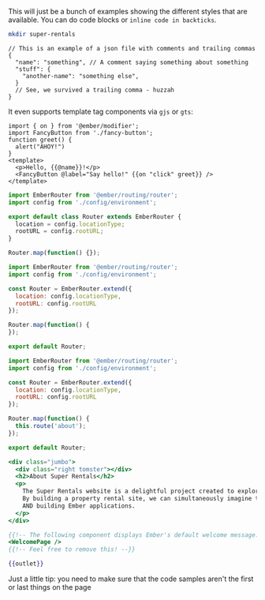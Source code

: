 This will just be a bunch of examples showing the different styles that are available.
You can do code blocks or `inline code in backticks`.

```bash
mkdir super-rentals
```

```json5 {data-filename=app/random.json}
// This is an example of a json file with comments and trailing commas
{ 
  "name": "something", // A comment saying something about something 
  "stuff": {
    "another-name": "something else",
  }
  // See, we survived a trailing comma - huzzah
}
```

It even supports template tag components via `gjs` or `gts`:

```gjs
import { on } from '@ember/modifier';
import FancyButton from './fancy-button';
function greet() {
  alert("AHOY!")
}
<template>
  <p>Hello, {{@name}}!</p>
  <FancyButton @label="Say hello!" {{on "click" greet}} />
</template>
```

```typescript {data-filename=app/router.ts}
import EmberRouter from '@ember/routing/router';
import config from './config/environment';

export default class Router extends EmberRouter {
  location = config.locationType;
  rootURL = config.rootURL;
}

Router.map(function() {});
```

```javascript {data-filename=app/router.js}
import EmberRouter from '@ember/routing/router';
import config from './config/environment';

const Router = EmberRouter.extend({
  location: config.locationType,
  rootURL: config.rootURL
});

Router.map(function() {
});

export default Router;
```

```javascript {data-filename="app/router.js" data-diff="+10"}
import EmberRouter from '@ember/routing/router';
import config from './config/environment';

const Router = EmberRouter.extend({
  location: config.locationType,
  rootURL: config.rootURL
});

Router.map(function() {
  this.route('about');
});

export default Router;
```

```handlebars {data-filename=app/templates/about.hbs}
<div class="jumbo">
  <div class="right tomster"></div>
  <h2>About Super Rentals</h2>
  <p>
    The Super Rentals website is a delightful project created to explore Ember.
    By building a property rental site, we can simultaneously imagine traveling
    AND building Ember applications.
  </p>
</div>
```

```handlebars {data-filename="app/templates/application.hbs" data-diff="-1,-2,-3"}
{{!-- The following component displays Ember's default welcome message. --}}
<WelcomePage />
{{!-- Feel free to remove this! --}}

{{outlet}}

```

Just a little tip: you need to make sure that the code samples aren't the first or last things on the page
